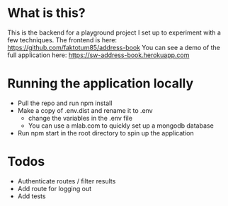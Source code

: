 # What is this?
This is the backend for a playground project I set up to experiment with a few techniques. 
The frontend is here: https://github.com/faktotum85/address-book
You can see a demo of the full application here: https://sw-address-book.herokuapp.com

# Running the application locally
- Pull the repo and run npm install
- Make a copy of .env.dist and rename it to .env
    - change the variables in the .env file
    - You can use a mlab.com to quickly set up a mongodb database
- Run npm start in the root directory to spin up the application

# Todos
- Authenticate routes / filter results
- Add route for logging out
- Add tests